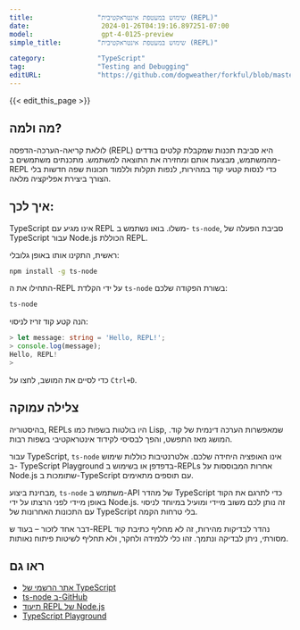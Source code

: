 ```yaml
---
title:                "שימוש במעטפת אינטראקטיבית (REPL)"
date:                  2024-01-26T04:19:16.897251-07:00
model:                 gpt-4-0125-preview
simple_title:         "שימוש במעטפת אינטראקטיבית (REPL)"

category:             "TypeScript"
tag:                  "Testing and Debugging"
editURL:              "https://github.com/dogweather/forkful/blob/master/content/he/typescript/using-an-interactive-shell-repl.md"
---
```


{{< edit_this_page >}}

## מה ולמה?
לולאת קריאה-הערכה-הדפסה (REPL) היא סביבת תכנות שמקבלת קלטים בודדים מהמשתמש, מבצעת אותם ומחזירה את התוצאה למשתמש. מתכנתים משתמשים ב-REPL כדי לנסות קטעי קוד במהירות, לנפות תקלות וללמוד תכונות שפה חדשות בלי הצורך ביצירת אפליקציה מלאה.

## איך לכך:
TypeScript אינו מגיע עם REPL משלו. בואו נשתמש ב- `ts-node`, סביבת הפעלה של TypeScript עבור Node.js הכוללת REPL.

ראשית, התקינו אותו באופן גלובלי:
```bash
npm install -g ts-node
```

התחילו את ה-REPL על ידי הקלדת `ts-node` בשורת הפקודה שלכם:
```bash
ts-node
```

הנה קטע קוד זריז לניסוי:
```TypeScript
> let message: string = 'Hello, REPL!';
> console.log(message);
Hello, REPL!
> 
```
כדי לסיים את המושב, לחצו על `Ctrl+D`.

## צלילה עמוקה
בהיסטוריה, REPLs היו בולטות בשפות כמו Lisp, שמאפשרות הערכה דינמית של קוד. המושג מאז התפשט, והפך לבסיסי לקידוד אינטראקטיבי בשפות רבות.

עבור TypeScript, `ts-node` אינו האופציה היחידה שלכם. אלטרנטיבות כוללות שימוש ב- TypeScript Playground בדפדפן או בשימוש ב-REPLs אחרות המבוססות על Node.js שתומכות ב-TypeScript עם תוספים מתאימים.

מבחינת ביצוע, `ts-node` משתמש ב-API של מהדר TypeScript כדי לתרגם את הקוד באופן מיידי לפני הרצתו על ידי Node.js. זה נותן לכם משוב מיידי ומועיל במיוחד לניסוי עם התכונות האחרונות של TypeScript בלי טרחות הקמה.

דבר אחד לזכור – בעוד ש-REPL נהדר לבדיקות מהירות, זה לא מחליף כתיבת קוד מסורתי, ניתן לבדיקה ונתמך. זהו כלי ללמידה ולחקר, ולא תחליף לשיטות פיתוח נאותות.

## ראו גם
- [אתר הרשמי של TypeScript](https://www.typescriptlang.org/)
- [ts-node ב-GitHub](https://github.com/TypeStrong/ts-node)
- [תיעוד REPL של Node.js](https://nodejs.org/api/repl.html)
- [TypeScript Playground](https://www.typescriptlang.org/play)
